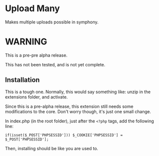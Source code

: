 Upload Many
=============

Makes multiple uploads possible in symphony.

WARNING
===========

This is a pre-pre alpha release.

This has not been tested, and is not yet complete.

Installation
-------------

This is a tough one. Normally, this would say something like: unzip in the extensions folder, and activate.

Since this is a pre-alpha release, this extension still needs some modifications to the core.
Don't worry though, it's just one small change.

In index.php (in the root folder), just after the `<?php` tags, add the following line:

	if(isset($_POST['PHPSESSID'])) $_COOKIE['PHPSESSID'] = $_POST['PHPSESSID'];
	
Then, installing should be like you are used to.
	
